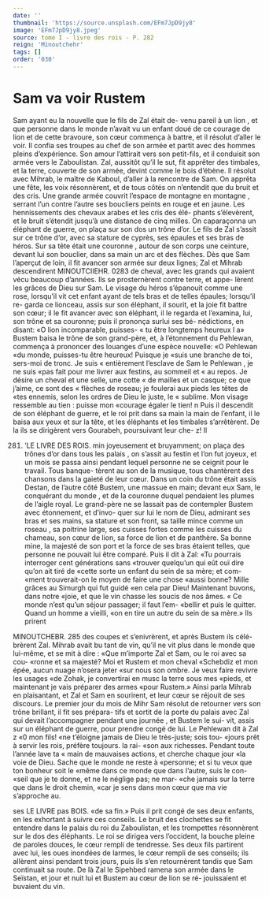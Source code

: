 ```yaml
---
date: ''
thumbnail: 'https://source.unsplash.com/EFm7JpD9jy8'
image: 'EFm7JpD9jy8.jpeg'
source: tome I - livre des rois - P. 282
reign: 'Minoutchehr'
tags: []
order: '030'
---
```


# Sam va voir Rustem

Sam ayant eu la nouvelle que le fils de Zal était de-
venu pareil à un lion , et que personne dans le monde n’avait vu un enfant doué de ce courage de lion et
de cette bravoure, son cœur commença à battre, et
il résolut d’aller le voir. Il confia ses troupes au
chef de son armée et partit avec des hommes pleins
d’expérience. Son amour l’attirait vers son petit-fils,
et il conduisit son armée vers le Zaboulistan. Zal,
aussitôt qu’il le sut, fit apprêter des timbales, et la
terre, couverte de son armée, devint comme le bois d’ébène. Il résolut avec Mihrab, le maître de Kaboul,
d’aller à la rencontre de Sam. On apprêta une fête,
les voix résonnèrent, et de tous côtés on n’entendit
que du bruit et des cris. Une grande armée couvrit
l’espace de montagne en montagne , serrant l’un contre
l’autre ses boucliers peints en rouge et en jaune. Les
hennissements des chevaux arabes et les cris des élé- phants s’élevèrent, et le bruit s’étendit jusqu’à une
distance de cinq milles. On caparaçonna un éléphant
de guerre, on plaça sur son dos un trône d’or. Le
fils de Zal s’assit sur ce trône d’or, avec sa stature de
cyprès, ses épaules et ses bras de héros. Sur sa tête
était une couronne , autour de son corps une ceinture, devant lui son bouclier, dans sa main un arc et des flèches. Dès que Sam l’aperçut de loin, il fit avancer
son armée sur deux lignes; Zal et Mihrab descendirent
MINOUTCIIEHR. 0283 de cheval, avec les grands qui avaient vécu beaucoup
d’années. Ils se prosternèrent contre terre, et appe-
lèrent les grâces de Dieu sur Sam. Le visage du héros s’épanouit comme une rose, lorsqu’il vit cet enfant
ayant de tels bras et de telles épaules; lorsqu’il re- garda ce lionceau, assis sur son éléphant, il sourit,
et la joie fit battre son cœur; il le fit avancer avec son éléphant, il le regarda et l’examina, lui, son
trône et sa couronne; puis il prononça surlui ses bé- nédictions, en disant: «O lion incomparable, puisses- « tu être longtemps heureux l a»
Bustem baisa le trône de son grand-père, et, à l’étonnement du Pehlewan, commença à prononcer
des louanges d’une espèce nouvelle: «O Pehlewan
«du monde, puisses-tu être heureux! Puisque je «suis une branche de toi, sers-moi de tronc. Je suis « entièrement l’esclave de Sam le Pehlewan , je ne suis «pas fait pour me livrer aux festins, au sommeil et
« au repos. Je désire un cheval et une selle, une cotte
« de mailles et un casque; ce que j’aime, ce sont des
« flèches de roseau; je foulerai aux pieds les têtes de «tes ennemis, selon les ordres de Dieu le juste, le « sublime. Mon visage ressemble au tien : puisse mon «courage égaler le tien! n Puis il descendit de son éléphant de guerre, et le roi prit dans sa main la main de l’enfant, il le baisa aux yeux et sur la tête,
et les éléphants et les timbales s’arrêtèrent. De la ils
se dirigèrent vers Gourabeh, poursuivant leur che-
z! Il

281.  ’LE LIVRE DES ROIS.
      min joyeusement et bruyamment; on plaça des trônes d’or dans tous les palais , on s’assit au festin et l’on
      fut joyeux, et un mois se passa ainsi pendant lequel personne ne se ceignit pour le travail. Tous banque- tèrent au son de la musique, tous chantèrent des chansons dans la gaieté de leur cœur. Dans un coin
      du trône était assis Destan, de l’autre côté Bustem,
      une massue en main; devant eux Sam, le conquérant
      du monde , et de la couronne duquel pendaient les
      plumes de l’aigle royal. Le grand-père ne se lassait pas
      de contempler Bustem avec étonnement, et d’invo-
      quer sur lui le nom de Dieu, admirant ses bras et ses
      mains, sa stature et son front, sa taille mince comme
      un roseau , sa poitrine large, ses cuisses fortes comme
      les cuisses du chameau, son cœur de lion, sa force
      de lion et de panthère. Sa bonne mine, la majesté
      de son port et la force de ses bras étaient telles, que
      personne ne pouvait lui être comparé. Puis il dit à
      Zal: «Tu pourrais interroger cent générations sans
      «trouver quelqu’un qui eût ouï dire qu’on ait tiré de
      «cette sorte un enfant du sein de sa mère; et com-
      «ment trouverait-on le moyen de faire une chose «aussi bonne? Mille grâces au Simurgh qui fut guidé
      «en cela par Dieu! Maintenant buvons, dans notre «joie, et que le vin chasse les soucis de nos âmes.
      « Ce monde n’est qu’un séjour passager; il faut l’em-
      «bellir et puis le quitter. Quand un homme a vieilli, «on en tire un autre du sein de sa mère.» Ils prirent

MlNOUTCHEBR. 285 des coupes et s’enivrèrent, et après Bustem ils célé-
brèrent Zal. Mihrab avait bu tant de vin, qu’il ne vit plus dans le monde que lui-même, et se mit à dire : «Que m’importe Zal et Sam, ou le roi avec sa cou- «ronne et sa majesté? Moi et Rustem et mon cheval «Schebdiz et mon épée, aucun nuage n’osera jeter
«sur nous son ombre. Je veux faire revivre les usages «de Zohak, je convertirai en musc la terre sous mes «pieds, et maintenant je vais préparer des armes «pour Rustem.» Ainsi parla Mihrab en plaisantant, et Zal et Sam en sourirent, et leur cœur se réjouit de ses discours.
Le premier jour du mois de Mihr Sam résolut de retourner vers son trône brillant, il fit ses prépara-
tifs et sortit de la porte du palais avec Zal qui devait l’accompagner pendant une journée , et Bustem le sui-
vit, assis sur un éléphant de guerre, pour prendre congé de lui. Le Pehlewan dit à Zal z «0 mon fils!
«ne t’éloigne jamais de Dieu le très-juste; sois tou-
«jours prêt à servir les rois, préfère toujours. la rai-
«son aux richesses. Pendant toute l’année lave ta
« main de mauvaises actions, et cherche chaque jour «la voie de Dieu. Sache que le monde ne reste à «personne; et si tu veux que ton bonheur soit le «même dans ce monde que dans l’autre, suis le con-
«seil que je te donne, et ne le néglige pas; ne mar- «che jamais sur la terre que dans le droit chemin, «car je sens dans mon cœur que ma vie s’approche
au.

ses LE LIVRE pas BOIS.
«de sa fin.» Puis il prit congé de ses deux enfants,
en les exhortant à suivre ces conseils. Le bruit des clochettes se fit entendre dans le palais du roi du
Zaboulistan, et les trompettes résonnèrent sur le
dos des éléphants. Le roi se dirigea vers l’occident,
la bouche pleine de paroles douces, le cœur rempli de tendresse. Ses deux fils partirent avec lui, les oues inondées de larmes, le cœur rempli de ses conseils;
ils allèrent ainsi pendant trois jours, puis ils s’en retournèrent tandis que Sam continuait sa route. De là Zal le Sipehbed ramena son armée dans le Seïstan,
et jour et nuit lui et Bustem au cœur de lion se ré- jouissaient et buvaient du vin.

